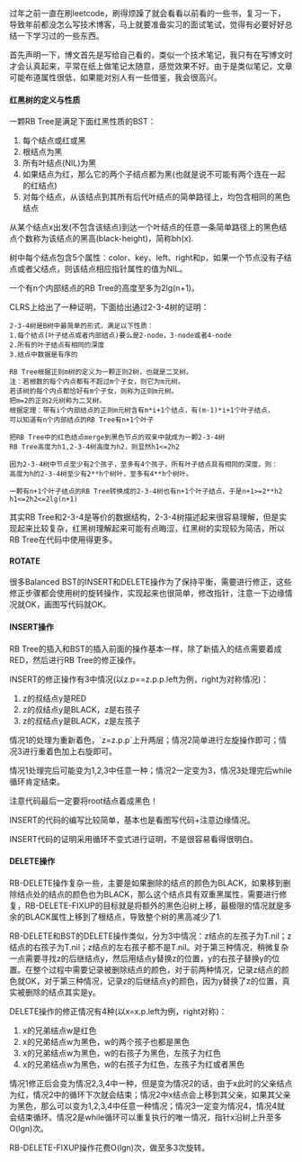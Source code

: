<!---
title:: 红黑树
date:: 2016-02-29 21:08
categories:: 编程语言, 算法
tags:: algorithm, data structure, tree
-->
过年之前一直在刷leetcode，刷得烦躁了就会看看以前看的一些书，复习一下，导致年前都没怎么写技术博客，马上就要准备实习的面试笔试，觉得有必要好好总结一下学习过的一些东西。

首先声明一下，博文首先是写给自己看的，类似一个技术笔记，我只有在写博文时才会认真起来，平常在纸上做笔记太随意，感觉效果不好。由于是类似笔记，文章可能布道属性很低，如果能对别人有一些借鉴，我会很高兴。
<h4>红黑树的定义与性质</h4>
一颗RB Tree是满足下面红黑性质的BST：
<ol>
	<li>每个结点或红或黑</li>
	<li>根结点为黑</li>
	<li>所有叶结点(NIL)为黑</li>
	<li>如果结点为红，那么它的两个子结点都为黑(也就是说不可能有两个连在一起的红结点)</li>
	<li>对每个结点，从该结点到其所有后代叶结点的简单路径上，均包含相同的黑色结点</li>
</ol>
从某个结点x出发(不包含该结点)到达一个叶结点的任意一条简单路径上的黑色结点个数称为该结点的黑高(black-height)，简称bh(x).

树中每个结点包含5个属性：color、key、left、right和p，如果一个节点没有子结点或者父结点，则该结点相应指针属性的值为NIL。

一个有n个内部结点的RB Tree的高度至多为2lg(n+1)。

CLRS上给出了一种证明，下面给出通过2-3-4树的证明：
```
2-3-4树是B树中最简单的形式，满足以下性质：
1.每个结点(叶子结点或者内部结点)要么是2-node，3-node或者4-node
2.所有的叶子结点有相同的深度
3.结点中数据是有序的

RB Tree根据正则m树的定义为一颗正则2树，也就是二叉树。
注：若根数的每个内点都有不超过m个子女，则它为m元树。
若该树的每个内点都恰好有m个子女，则称为正则m元树。
把m=2的正则2元树称为二叉树。
根据定理：带有i个内部结点的正则m元树含有m*i+1个结点，有(m-1)*i+1个叶子结点，
可以知道有n个内部结点的RB Tree有n+1个叶子

把RB Tree中的红色结点merge到黑色节点的双亲中就成为一颗2-3-4树
RB Tree高度为h1,2-3-4树高度为h2，则显然h1<=2h2

因为2-3-4树中节点至少有2个孩子，至多有4个孩子，所有叶子结点具有相同的深度，则：
高度为h的2-3-4树至少有2**h个树叶，至多有4**h个树叶。

一颗有n+1个叶子结点的RB Tree转换成的2-3-4树也有n+1个叶子结点，于是n+1>=2**h2
h1<=2h2<=2lg(n+1)
```
其实RB Tree和2-3-4是等价的数据结构，2-3-4树描述起来很容易理解，但是实现起来比较复杂，红黑树理解起来可能有点晦涩，红黑树的实现较为简洁，所以RB Tree在代码中使用得更多。
<h4>ROTATE</h4>
很多Balanced BST的INSERT和DELETE操作为了保持平衡，需要进行修正，这些修正步骤都会使用树的旋转操作，实现起来也很简单，修改指针，注意一下边缘情况就OK，画图写代码就OK。
<h4>INSERT操作</h4>
RB Tree的插入和BST的插入前面的操作基本一样，除了新插入的结点需要着成RED，然后进行RB Tree的修正操作。

INSERT的修正操作有3中情况(以z.p==z.p.p.left为例，right为对称情况)：
<ol>
	<li>z的叔结点y是RED</li>
	<li>z的叔结点y是BLACK，z是右孩子</li>
	<li>z的叔结点y是BLACK，z是左孩子</li>
</ol>
情况1的处理为重新着色，`z=z.p.p`上升两层；情况2简单进行左旋操作即可；情况3进行重着色加上右旋即可。

情况1处理完后可能变为1,2,3中任意一种；情况2一定变为3，情况3处理完后while循环肯定结束。

注意代码最后一定要将root结点着成黑色！

INSERT的代码的编写比较简单，基本也是看图写代码+注意边缘情况。

INSERT代码的证明采用循环不变式进行证明，不是很容易看得很明白。
<h4>DELETE操作</h4>
RB-DELETE操作复杂一些，主要是如果删除的结点的颜色为BLACK，如果移到删除结点处的结点的颜色也为BLACK，那么这个结点具有双重黑属性，需要进行修复，RB-DELETE-FIXUP的目标就是将额外的黑色沿树上移，最极限的情况就是多余的BLACK属性上移到了根结点，导致整个树的黑高减少了1.

RB-DELETE和BST的DELETE操作类似，分为3中情况：z结点的左孩子为T.nil；z结点的右孩子为T.nil；z结点的左右孩子都不是T.nil。对于第三种情况，稍微复杂一点需要寻找z的后继结点y，然后用结点y替换z的位置，y的右孩子替换y的位置。在整个过程中需要记录被删除结点的颜色，对于前两种情况，记录z结点的颜色就OK，对于第三种情况，记录z的后继结点y的颜色，因为y替换了z的位置，真实被删除的结点其实是y。

DELETE操作的修正情况有4种(以x=x.p.left为例，right对称)：
<ol>
	<li>x的兄弟结点w是红色</li>
	<li>x的兄弟结点w为黑色，w的两个孩子也都是黑色</li>
	<li>x的兄弟结点w为黑色，w的右孩子为黑色，左孩子为红色</li>
	<li>x的兄弟结点w为黑色，w的右孩子为红色，左孩子为红或者黑色</li>
</ol>
情况1修正后会变为情况2,3,4中一种，但是变为情况2的话，由于x此时的父亲结点为红，情况2中的循环下次就会结束；情况2中x结点会上移到其父亲，如果其父亲为黑色，那么可以变为1,2,3,4中任意一种情况；情况3一定变为情况4，情况4就会结束循环。情况2是while循环可以重复执行的唯一情况，指针x沿树上升至多O(lgn)次。

RB-DELETE-FIXUP操作花费O(lgn)次，做至多3次旋转。
